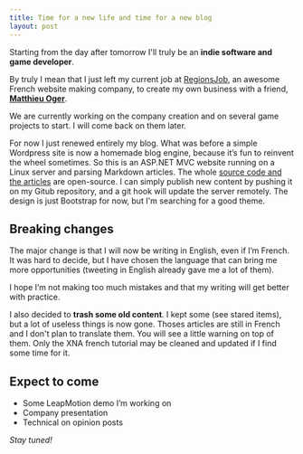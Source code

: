 ```yaml
---
title: Time for a new life and time for a new blog
layout: post
---
```

Starting from the day after tomorrow I'll truly be an **indie software and game developer**.

By truly I mean that I just left my current job at [RegionsJob](http://www.regionsjob.com), an awesome French website making company, to create my own business with a friend, **[Matthieu Oger](http://www.twitter.com/yiashen)**.

We are currently working on the company creation and on several game projects to start. I will come back on them later.

For now I just renewed entirely my blog. What was before a simple Wordpress site is now a homemade blog engine, because it’s fun to reinvent the wheel sometimes. So this is an ASP.NET MVC website running on a Linux server and parsing Markdown articles. The whole [source code and the articles](http://github.com/Valryon/portfolio) are open-source. I can simply publish new content by pushing it on my Gitub repository, and a git hook will update the server remotely. The design is just Bootstrap for now, but I'm searching for a good theme.

## Breaking changes

The major change is that I will now be writing in English, even if I’m French. It was hard to decide, but I have chosen the language that can bring me more opportunities (tweeting in English already gave me a lot of them).

I hope I’m not making too much mistakes and that my writing will get better with practice.

I also decided to **trash some old content**. I kept some (see stared items), but a lot of useless things is now gone. Thoses articles are still in French and I don't plan to translate them. You will see a little warning on top of them. Only the XNA french tutorial may be cleaned and updated if I find some time for it.

## Expect to come
-	Some LeapMotion demo I’m working on
-	Company presentation
-	Technical on opinion posts

*Stay tuned!*


